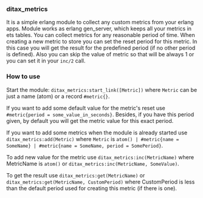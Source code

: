### ditax_metrics

It is a simple erlang module to collect any custom metrics from your erlang apps. Module works as erlang gen_server, which keeps all your metrics in ets tables.
You can collect metrics for any reasonable period of time. When creating a new metric to store you can set the reset period for this metric. In this case you will get the result for the predefined period (if no other period is defined). Also you can skip the value of metric so that will be always 1 or you can set it in your `inc/2` call.

### How to use

Start the module: `ditax_metrics:start_link([Metric])` where `Metric` can be just a name (atom) or a record `#metric{}`.

If you want to add some default value for the metric's reset use `#metric{period = some_value_in_seconds}`. Besides, if you have this period given, by default you will get the metric value for this exact period.

If you want to add some metrics when the module is already started use `ditax_metrics:add(Metric)` where `Metric` is `atom() | #metric{name = SomeName} | #metric{name = SomeName, period = SomePeriod}`.

To add new value for the metric use `ditax_metrics:inc(MetricName)` where MetricName is `atom()` or `ditax_metrics:inc(MetricName, SomeValue)`.

To get the result use `ditax_metrics:get(MetricName)` or `ditax_metrics:get(MetricName, CustomPeriod)` where CustomPeriod is less than the default period used for creating this metric (if there is one).